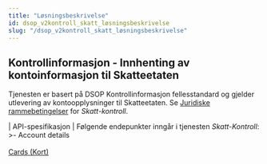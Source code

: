 ```yaml
---
title: "Løsningsbeskrivelse"
id: dsop_v2kontroll_skatt_løsningsbeskrivelse
slug: "/dsop_v2kontroll_skatt_løsningsbeskrivelse"
---
```


## Kontrollinformasjon - Innhenting av kontoinformasjon til Skatteetaten

Tjenesten er basert på DSOP Kontrollinformasjon fellesstandard og gjelder utlevering av kontoopplysninger til Skatteetaten.
Se [Juridiske rammebetingelser](/dsop_v2kontroll_skatt_juridisk) for *Skatt-kontroll*.


| API-spesifikasjon | Følgende endepunkter inngår i tjenesten *Skatt-Kontroll*: &gt;- Account details<br  /><br  /> [Cards (Kort)](https:/bitsnorge.github.io/dsop-kontrollinformasjon-api/?urls.primaryName=API-specification%20V.2.0#/cards/listCards) 

